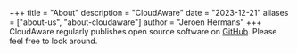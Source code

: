 +++
title = "About"
description = "CloudAware"
date = "2023-12-21"
aliases = ["about-us", "about-cloudaware"]
author = "Jeroen Hermans"
+++
CloudAware regularly publishes open source software on [GitHub](https://github.com/cloudgitaware). Please feel free to look around.

